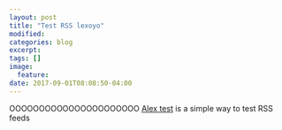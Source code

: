 ```yaml
---
layout: post
title: "Test RSS lexoyo"
modified:
categories: blog
excerpt:
tags: []
image:
  feature:
date: 2017-09-01T08:08:50-04:00
---
```

OOOOOOOOOOOOOOOOOOOOOO
[Alex test](http://lexoyo.me/) is a simple way to test RSS feeds
